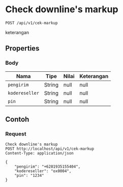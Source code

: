 # Check downline's markup
```http
POST /api/v1/cek-markup
```
keterangan
## Properties
### Body
Nama | Tipe | Nilai | Keterangan
--- | --- | --- | ---
<code>pengirim</code> | String | null | null
<code>kodereseller</code> | String | null | null
<code>pin</code> | String | null | null

## Contoh

### Request
```http
Check downline's markup
POST http://localhost/api/v1/cek-markup
Content-Type: application/json

{
    "pengirim": "+6281935155404",
    "kodereseller": "ox0004",
    "pin": "1234"
}
```
